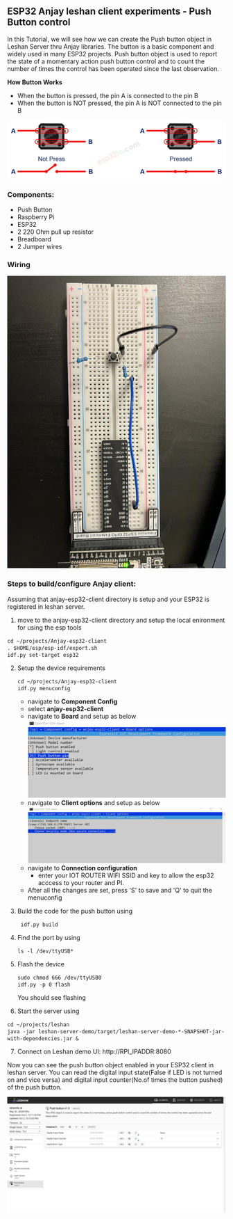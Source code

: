 ## ESP32 Anjay leshan client experiments - Push Button control

In this Tutorial, we will see how we can create the Push button object in Leshan Server thru Anjay libraries. The button is a basic component and widely used in many ESP32 projects. Push button object is used to report the state of a momentary action push button control and to count the number of times the control has been operated since the last observation.

**How Button Works**
- When the button is pressed, the pin A is connected to the pin B
- When the button is NOT pressed, the pin A is NOT connected to the pin B

![button](Img_Directory/esp32-how-button-works.jpg) 

### Components:

- Push Button
- Raspberry Pi
- ESP32
- 2 220 Ohm pull up resistor
- Breadboard
- 2 Jumper wires

### Wiring 

![circuit](Img_Directory/pushbutton_circuit.jpeg) 

### Steps to build/configure Anjay client:

Assuming that anjay-esp32-client directory is setup and your ESP32 is registered in leshan server. 

1. move to the anjay-esp32-client directory and setup the local enironment for using the esp tools
```
cd ~/projects/Anjay-esp32-client
. $HOME/esp/esp-idf/export.sh
idf.py set-target esp32 
```

2. Setup the device requirements
     ```
     cd ~/projects/Anjay-esp32-client
     idf.py menuconfig
     ```
     - navigate to **Component Config**
     - select **anjay-esp32-client**
     - navigate to **Board** and setup as below      
         ![pushpin](Img_Directory/pushpin.png) 
     - navigate to **Client options** and setup as below    
     	![client_options](Img_Directory/client_options.png) 
     -  navigate to **Connection configuration**
         - enter your IOT ROUTER WIFI SSID and key to allow the esp32 acccess to your router and PI.
     - After all the changes are set, press 'S' to save and 'Q' to quit the menuconfig 
    
3. Build the code for the push button using
    
    ```
     idf.py build
     ```
4. Find the port by using

   ```
   ls -l /dev/ttyUSB*
   ```

5. Flash the device  
     ```
     sudo chmod 666 /dev/ttyUSB0
     idf.py -p 0 flash
     ```
     You should see flashing
     
6. Start the server using
```
cd ~/projects/leshan
java -jar leshan-server-demo/target/leshan-server-demo-*-SNAPSHOT-jar-with-dependencies.jar &
```

7. Connect on Leshan demo UI: http://RPI_IPADDR:8080
 
Now you can see the push button object enabled in your ESP32 client in leshan server. You can read the digital input state(False if LED is not turned on and vice versa) and digital input counter(No.of times the button pushed) of the push button. 

![Push_button](Img_Directory/Push_button.png) 

 
